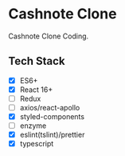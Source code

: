 # Cashnote Clone

Cashnote Clone Coding.

## Tech Stack

* [x] ES6+
* [x] React 16+
* [ ] Redux
* [ ] axios/react-apollo
* [x] styled-components
* [ ] enzyme
* [x] eslint(tslint)/prettier
* [x] typescript

